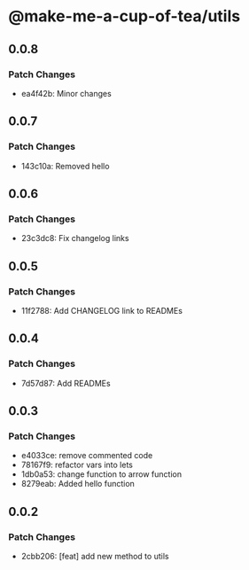 # @make-me-a-cup-of-tea/utils

## 0.0.8

### Patch Changes

- ea4f42b: Minor changes

## 0.0.7

### Patch Changes

- 143c10a: Removed hello

## 0.0.6

### Patch Changes

- 23c3dc8: Fix changelog links

## 0.0.5

### Patch Changes

- 11f2788: Add CHANGELOG link to READMEs

## 0.0.4

### Patch Changes

- 7d57d87: Add READMEs

## 0.0.3

### Patch Changes

- e4033ce: remove commented code
- 78167f9: refactor vars into lets
- 1db0a53: change function to arrow function
- 8279eab: Added hello function

## 0.0.2

### Patch Changes

- 2cbb206: [feat] add new method to utils
